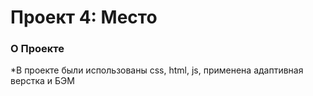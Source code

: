# Проект 4: Место

### О Проекте

*В проекте были использованы css, html, js, применена адаптивная верстка и БЭМ
